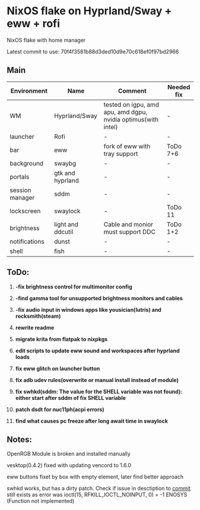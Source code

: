 # NixOS flake on Hyprland/Sway + eww + rofi

NixOS flake with home manager

Latest commit to use: 70f4f3581b88d3ded10d9e70c618ef0f97bd2966

## Main
| Environment | Name | Comment | Needed fix |
|-----|-----|-----|-----|
| WM | Hyprland/Sway | tested on igpu, amd apu, amd dgpu, nvidia optimus(with intel) | - |
| launcher | Rofi | - | - |
| bar | eww | fork of eww with tray support | ToDo 7+6 |
| background | swaybg | - | - |
| portals | gtk and hyprland | - | - |
| session manager | sddm | - | - |
| lockscreen | swaylock | - | ToDo 11 |
| brightness | light and ddcutil | Cable and monior must support DDC | ToDo 1+2 |
| notifications | dunst | - | - |
| shell | fish | - | - |

## ToDo:

1. **-fix brightness control for multimonitor config**

2. **-find gamma tool for unsupported brightness monitors and cables**

3. **-fix audio input in windows apps like yousician(lutris) and rocksmith(steam)**

4. **rewrite readme**

5. **migrate krita from flatpak to nixpkgs**

6. **edit scripts to update eww sound and workspaces after hyprland loads**

7. **fix eww glitch on launcher button**

8. **fix adb udev rules(overwrite or manual install instead of module)**

9. **fix swhkd(sddm: The value for the SHELL variable was not found): either start after sddm of fix SHELL variable**

10. **patch dsdt for nuc11ph(acpi errors)**

11. **find what causes pc freeze after long await time in swaylock**

## Notes:

OpenRGB Module is broken and installed manually

vesktop(0.4.2) fixed with updating vencord to 1.6.0

eww buttons fixet by box with empty element, later find better approach

swhkd works, but has a dirty patch. Check if issue in desctiption to [commit](https://github.com/waycrate/swhkd/commit/6877854183dce2dbd583cf4be82a890ccd7b1f4e) still exists as error was ioctl(15, RFKILL_IOCTL_NOINPUT, 0)      = -1 ENOSYS (Function not implemented)
